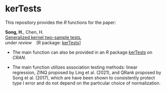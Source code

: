 # kerTests

This repository provides the _R_ functions for the paper: 

**Song, H.**, Chen, H.    \
  [Generalized kernel two-sample tests.](https://arxiv.org/pdf/2011.06127.pdf) \
  _under review_ &ensp; [R package: [kerTests](https://cran.r-project.org/web/packages/kerTests/index.html)]

* The main function can also be provided in an _R_ package [kerTests](https://cran.r-project.org/web/packages/kerTests/index.html) on _CRAN_.

* The main function utilizes association testing methods: linear regression, ZINQ proposed by Ling et al. (2021), and QRank proposed by Song et al. (2017), which are have been shown to consistently protect type I error and do not depend on the particular choice of normalization.
